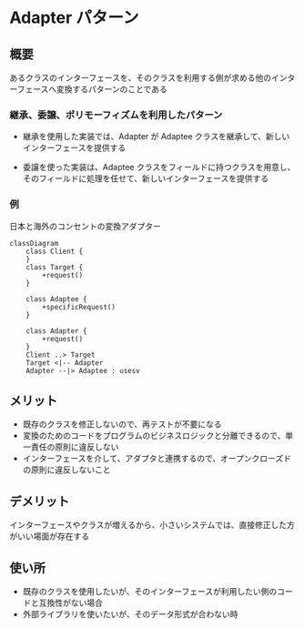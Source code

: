 # Adapter パターン

## 概要

あるクラスのインターフェースを、そのクラスを利用する側が求める他のインターフェースへ変換するパターンのことである

### 継承、委譲、ポリモーフィズムを利用したパターン

- 継承を使用した実装では、Adapter が Adaptee クラスを継承して、新しいインターフェースを提供する

- 委譲を使った実装は、Adaptee クラスをフィールドに持つクラスを用意し、そのフィールドに処理を任せて、新しいインターフェースを提供する

### 例

日本と海外のコンセントの変換アダプター

```mermaid
classDiagram
    class Client {
    }
    class Target {
        +request()
    }

    class Adaptee {
        +specificRequest()
    }

    class Adapter {
        +request()
    }
    Client ..> Target
    Target <|-- Adapter
    Adapter --|> Adaptee : usesv
```

## メリット

- 既存のクラスを修正しないので、再テストが不要になる
- 変換のためのコードをプログラムのビジネスロジックと分離できるので、単一責任の原則に違反しない
- インターフェースを介して、アダプタと連携するので、オープンクローズドの原則に違反しないこと

## デメリット

インターフェースやクラスが増えるから、小さいシステムでは、直接修正した方がいい場面が存在する

## 使い所

- 既存のクラスを使用したいが、そのインターフェースが利用したい側のコードと互換性がない場合
- 外部ライブラリを使いたいが、そのデータ形式が合わない時
